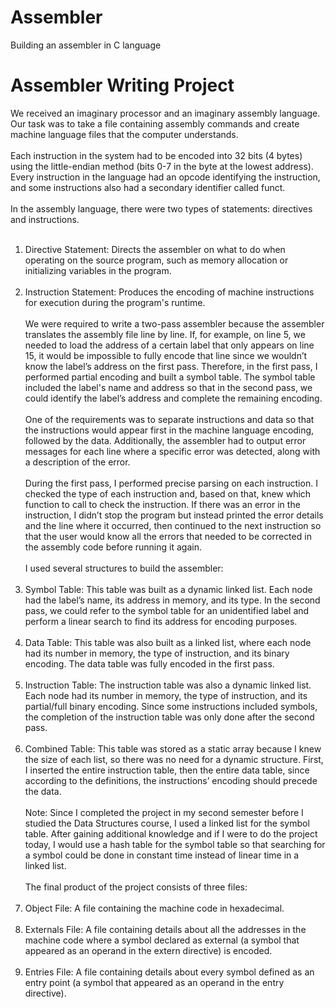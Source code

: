 # Assembler
Building an assembler in C language

# Assembler Writing Project
We received an imaginary processor and an imaginary assembly language. Our task was to take a file containing assembly commands and create machine language files that the computer understands.<br> <br>
Each instruction in the system had to be encoded into 32 bits (4 bytes) using the little-endian method (bits 0-7 in the byte at the lowest address). Every instruction in the language had an opcode identifying the instruction, and some instructions also had a secondary identifier called funct.<br> <br>
In the assembly language, there were two types of statements: directives and instructions. <br> <br>
1.	Directive Statement: Directs the assembler on what to do when operating on the source program, such as memory allocation or initializing variables in the program. <br> <br>
2.	Instruction Statement: Produces the encoding of machine instructions for execution during the program's runtime. <br> <br>
We were required to write a two-pass assembler because the assembler translates the assembly file line by line. If, for example, on line 5, we needed to load the address of a certain label that only appears on line 15, it would be impossible to fully encode that line since we wouldn’t know the label’s address on the first pass. Therefore, in the first pass, I performed partial encoding and built a symbol table. The symbol table included the label's name and address so that in the second pass, we could identify the label’s address and complete the remaining encoding. <br> <br>
One of the requirements was to separate instructions and data so that the instructions would appear first in the machine language encoding, followed by the data. Additionally, the assembler had to output error messages for each line where a specific error was detected, along with a description of the error. <br> <br>
During the first pass, I performed precise parsing on each instruction. I checked the type of each instruction and, based on that, knew which function to call to check the instruction. If there was an error in the instruction, I didn’t stop the program but instead printed the error details and the line where it occurred, then continued to the next instruction so that the user would know all the errors that needed to be corrected in the assembly code before running it again. <br> <br>
I used several structures to build the assembler: <br> <br>
1.	Symbol Table: This table was built as a dynamic linked list. Each node had the label’s name, its address in memory, and its type. In the second pass, we could refer to the symbol table for an unidentified label and perform a linear search to find its address for encoding purposes. <br> <br>
2.	Data Table: This table was also built as a linked list, where each node had its number in memory, the type of instruction, and its binary encoding. The data table was fully encoded in the first pass. <br> <br>
3.	Instruction Table: The instruction table was also a dynamic linked list. Each node had its number in memory, the type of instruction, and its partial/full binary encoding. Since some instructions included symbols, the completion of the instruction table was only done after the second pass. <br> <br>
4.	Combined Table: This table was stored as a static array because I knew the size of each list, so there was no need for a dynamic structure. First, I inserted the entire instruction table, then the entire data table, since according to the definitions, the instructions’ encoding should precede the data. <br> <br>
Note: Since I completed the project in my second semester before I studied the Data Structures course, I used a linked list for the symbol table. After gaining additional knowledge and if I were to do the project today, I would use a hash table for the symbol table so that searching for a symbol could be done in constant time instead of linear time in a linked list. <br> <br>
The final product of the project consists of three files: <br> <br>
1.	Object File: A file containing the machine code in hexadecimal. <br> <br>
2.	Externals File: A file containing details about all the addresses in the machine code where a symbol declared as external (a symbol that appeared as an operand in the extern directive) is encoded. <br> <br>
3.	Entries File: A file containing details about every symbol defined as an entry point (a symbol that appeared as an operand in the entry directive). <br> <br>

